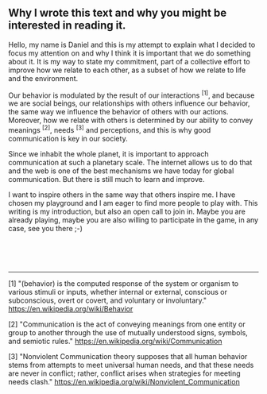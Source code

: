 ## Why I wrote this text and why you might be interested in reading it.

Hello, my name is Daniel and this is my attempt to explain what I decided to focus my attention on and why I think it is important that we do something about it. It is my way to state my commitment, part of a collective effort to improve how we relate to each other, as a subset of how we relate to life and the environment.

Our behavior is modulated by the result of our interactions <sup>[1]</sup>, and because we are social beings, our relationships with others influence our behavior, the same way we influence the behavior of others with our actions. Moreover, how we relate with others is determined by our ability to convey meanings <sup>[2]</sup>, needs <sup>[3]</sup> and perceptions, and this is why good communication is key in our society.

Since we inhabit the whole planet, it is important to approach communication at such a planetary scale. The internet allows us to do that and the web is one of the best mechanisms we have today for global communication. But there is still much to learn and improve.

I want to inspire others in the same way that others inspire me. I have chosen my playground and I am eager to find more people to play with. This writing is my introduction, but also an open call to join in. Maybe you are already playing, maybe you are also willing to participate in the game, in any case, see you there ;-)

<br><br><br>

---

[1] "(behavior) is the computed response of the system or organism to various stimuli or inputs, whether internal or external, conscious or subconscious, overt or covert, and voluntary or involuntary." https://en.wikipedia.org/wiki/Behavior

[2] "Communication is the act of conveying meanings from one entity or group to another through the use of mutually understood signs, symbols, and semiotic rules." https://en.wikipedia.org/wiki/Communication

[3] "Nonviolent Communication theory supposes that all human behavior stems from attempts to meet universal human needs, and that these needs are never in conflict; rather, conflict arises when strategies for meeting needs clash." https://en.wikipedia.org/wiki/Nonviolent_Communication